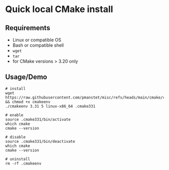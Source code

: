 # Quick local CMake install

## Requirements

- Linux or compatible OS
- Bash or compatible shell
- `wget`
- `tar`
- for CMake versions > 3.20 only

## Usage/Demo 

```shell
# install
wget https://raw.githubusercontent.com/pmanstet/misc/refs/heads/main/cmake/cmakeenv && chmod +x cmakeenv
./cmakeenv 3.31 5 linux-x86_64 .cmake331

# enable
source .cmake331/bin/activate
which cmake
cmake --version

# disable
source .cmake331/bin/deactivate
which cmake
cmake --version

# uninstall
rm -rf .cmakeenv
```
